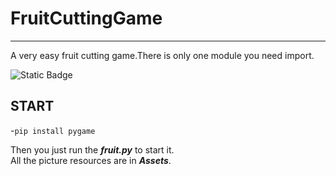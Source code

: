 # FruitCuttingGame
---
A very easy fruit cutting game.There is only one module you need import.
<br>

![Static Badge](https://img.shields.io/badge/Python-pygame-green?style=flat&link=https%3A%2F%2Fpypi.org%2Fproject%2Fpygame%2F)
##  START
-`pip install pygame`
<br>

Then you just run the ***fruit.py*** to start it.<br>
All the picture resources are in ***Assets***.


